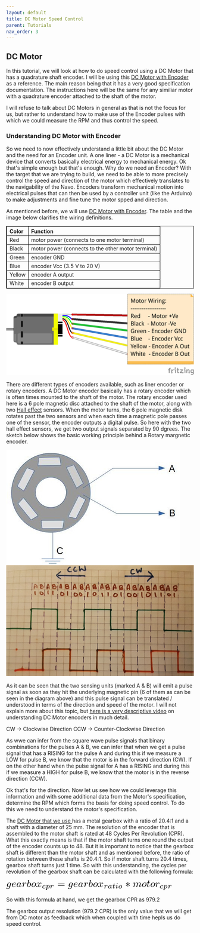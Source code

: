 ```yaml
---
layout: default
title: DC Motor Speed Control
parent: Tutorials
nav_order: 3
---
```


## DC Motor

In this tutorial, we will look at how to do speed control using a DC Motor that has a quadrature shaft encoder. I will be using this <a href="https://www.pololu.com/product/4843" target="_blank">DC Motor with Encoder</a> as a reference. The main reason being that it has a very good specification documentation. The instructions here will be the same for any similiar motor with a quadrature encoder attached to the shaft of the motor.

I will refuse to talk about DC Motors in general as that is not the focus for us, but rather to understand how to make use of the Encoder pulses with which we could measure the RPM and thus control the speed.

### Understanding DC Motor with Encoder

So we need to now effectively understand a little bit about the DC Motor and the need for an Encoder unit. A one liner - a DC Motor is a mechanical device that converts basically electrical energy to mechanical energy. Ok that's simple enough but that's enough. Why do we need an Encoder? With the target that we are trying to build, we need to be able to more precisely control the speed and direction of the motor which effectively translates to the navigability of the Navo. Encoders transform mechanical motion into electrical pulses that can then be used by a controller unit (like the Arduino) to make adjustments and fine tune the motor spped and direction. 

As mentioned before, we will use <a href="https://www.pololu.com/product/4843" target="_blank">DC Motor with Encoder</a>. The table and the image below clarifies the wiring definitions.

<table style="width:100%; border: 1px solid black;">
  <tr>
    <th align="left" style="border: 1px solid black;">Color</th>
    <th align="left" style="border: 1px solid black;">Function</th> 
  </tr>
  <tr>
    <td style="border: 1px solid black;">Red</td>
    <td style="border: 1px solid black;">motor power (connects to one motor terminal)</td>
  </tr>
   <tr>
    <td style="border: 1px solid black;">Black</td>
    <td style="border: 1px solid black;">motor power (connects to the other motor terminal)</td>
  </tr>
   <tr>
    <td style="border: 1px solid black;">Green</td>
    <td style="border: 1px solid black;">encoder GND</td>
  </tr>
   <tr>
    <td style="border: 1px solid black;">Blue</td>
    <td style="border: 1px solid black;">encoder Vcc (3.5 V to 20 V)</td>
  </tr>
   <tr>
    <td style="border: 1px solid black;">Yellow</td>
    <td style="border: 1px solid black;">encoder A output</td>
  </tr>
   <tr>
    <td style="border: 1px solid black;">White</td>
    <td style="border: 1px solid black;">encoder B output</td>
  </tr>
</table> 

![dc-motor-wiring](../assets/images/motor/dc-motor-wiring-pololu-25d.png)

There are different types of encoders available, such as liner encoder or rotary encoders. A DC Motor encoder basically has a rotary encoder which is often times mounted to the shaft of the motor. The rotary encoder used here is a 6 pole magnetic disc attached to the shaft of the motor, along with two <a href="https://en.wikipedia.org/wiki/Hall_effect" target="_blank">Hall effect</a> sensors. When the motor turns, the 6 pole magnetic disk rotates past the two sensors and when each time a magnetic pole passes one of the sensor, the encoder outputs a digital pulse. So here with the two hall effect sensors, we get two output signals separated by 90 dgrees. The sketch below shows the basic working principle behind a Rotary margnetic encoder. 

![rotary-encoder](../assets/images/motor/encoder.jpg)
![rotary-encoder-pulse](../assets/images/motor/square-wave.png)

As it can be seen that the two sensing units (marked A & B) will emit a pulse signal as soon as they hit the underlying magnetic pin (6 of them as can be seen in the diagram above) and this pulse signal can be translated / understood in terms of the direction and speed of the motor. I will not explain more about this topic, but <a href="https://www.youtube.com/watch?v=dMBrR4gDi3s" target="_blank">here is a very descriptive video</a> on understanding DC Motor encoders in much detail.

CW  -> Clockwise Direction
CCW -> Counter-Clockwise Direction

As wwe can infer from the square wave pulse signals that binary combinations for the pulses A & B, we can infer that when we get a pulse signal that has a RISING for the pulse A and during this if we measure a LOW for pulse B, we know that the motor is in the forward direction (CW). If on the other hand when the pulse signal for A has a RISING and during this if we measure a HIGH for pulse B, we know that the motor is in the reverse direction (CCW).

Ok that's for the direction. Now let us see how we could leverage this information and with some additional data from the Motor's specification, determine the RPM which forms the basis for doing speed control. To do this we need to understand the motor's specification.

The <a href="https://www.pololu.com/product/4843" target="_blank"> DC Motor that we use </a> has a metal gearbox with a ratio of 20.4:1 and a shaft with a diameter of 25 mm. The resolution of the encoder that is assembled to the motor shaft is rated at 48 Cycles Per Revolution (CPR). What this exactly means is that if the motor shaft turns one round the output of the encoder counts up to 48. But it is important to notice that the gearbox shaft is different than the motor shaft and as mentioned before, the ratio of rotation between these shafts is 20.4:1. So if motor shaft turns 20.4 times, gearbox shaft turns just 1 time. So with this understanding, the cycles per revolution of the gearbox shaft can be calculated with the following formula:

![motor-cpr-formula](../assets/images/motor/motor-cpr-formula.png)

So with this formula at hand, we get the gearbox CPR as 979.2

The gearbox output resolution (979.2 CPR) is the only value that we will get from DC motor as feedback which when coupled with time hepls us do speed control.